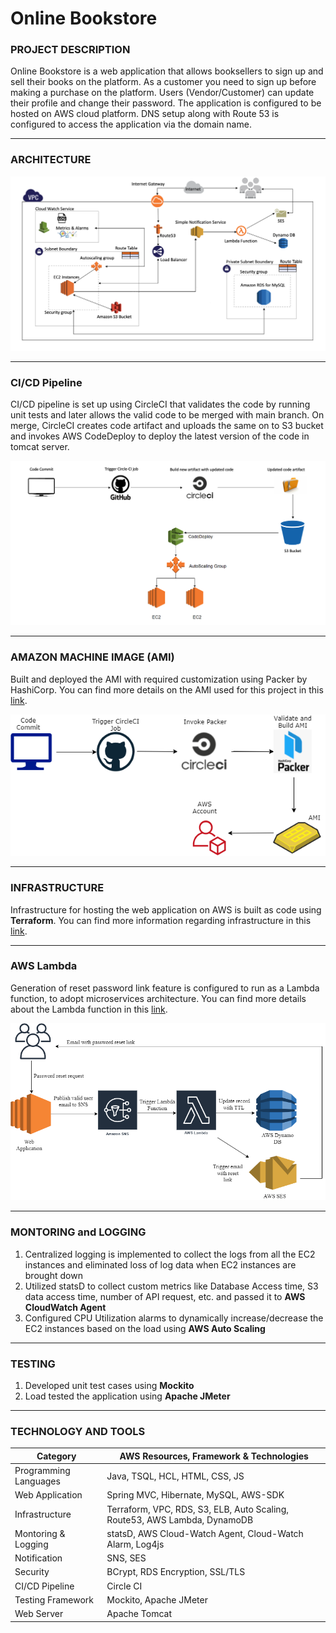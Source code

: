 # Online Bookstore

### PROJECT DESCRIPTION

Online Bookstore is a web application that allows booksellers to sign up and sell their books on the platform. As a customer you need to sign up before making a purchase on the platform. Users (Vendor/Customer) can update their profile and change their password. The application is configured to be hosted on AWS cloud platform. DNS setup along with Route 53 is configured to access the application via the domain name.

---

### ARCHITECTURE

<img alt="Architecture" src="https://github.com/V-Abhishek/online-bookstore/blob/main/images/IaaC.png" />

---

### CI/CD Pipeline

CI/CD pipeline is set up using CircleCI that validates the code by running unit tests and later allows the valid code to be merged with main branch. On merge, CircleCI creates code artifact and uploads the same on to S3 bucket and invokes AWS CodeDeploy to deploy the latest version of the code in tomcat server.

<img alt="CICD" src="https://github.com/V-Abhishek/online-bookstore/blob/main/images/CICD.png" />

---

### AMAZON MACHINE IMAGE (AMI)

Built and deployed the AMI with required customization using Packer by HashiCorp. You can find more details on the AMI used for this project in this [link]( https://github.com/V-Abhishek/amazon-machine-image).

<img alt="ami" src="https://github.com/v-abhishek/amazon-machine-image/blob/main/images/Architecture.png" />

---

### INFRASTRUCTURE

Infrastructure for hosting the web application on AWS is built as code using **Terraform**. You can find more information regarding infrastructure in this [link](https://github.com/V-Abhishek/aws-infrastructure).

---

### AWS Lambda

Generation of reset password link feature is configured to run as a Lambda function, to adopt microservices architecture. You can find more details about the Lambda function in this [link]( https://github.com/V-Abhishek/aws-lambda).

<img alt="Lambda" src="https://github.com/V-Abhishek/aws-lambda/blob/main/images/Lambda.png" />

---

### MONTORING and LOGGING

1. Centralized logging is implemented to collect the logs from all the EC2 instances and eliminated loss of log data when EC2 instances are brought down
2. Utilized statsD to collect custom metrics like Database Access time, S3 data access time, number of API request, etc. and passed it to **AWS CloudWatch Agent**
3. Configured CPU Utilization alarms to dynamically increase/decrease the EC2 instances based on the load using **AWS Auto Scaling**

---

### TESTING

1. Developed unit test cases using **Mockito**
2. Load tested the application using **Apache JMeter**

---

### TECHNOLOGY AND TOOLS

| Category | AWS Resources, Framework & Technologies |
| --- | --- |
| Programming Languages | Java, TSQL, HCL, HTML, CSS, JS |
| Web Application | Spring MVC, Hibernate, MySQL, AWS-SDK |
| Infrastructure | Terraform, VPC, RDS, S3, ELB, Auto Scaling, Route53, AWS Lambda, DynamoDB |
| Montoring & Logging | statsD, AWS Cloud-Watch Agent, Cloud-Watch Alarm, Log4js |
| Notification | SNS, SES |
| Security | BCrypt, RDS Encryption, SSL/TLS |
| CI/CD Pipeline | Circle CI |
| Testing Framework| Mockito, Apache JMeter |
| Web Server | Apache Tomcat |